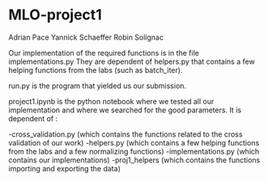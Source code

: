 # MLO-project1
Adrian Pace
Yannick Schaeffer
Robin Solignac


Our implementation of the required functions is in the file implementations.py
They are dependent of helpers.py that contains a few helping functions from the labs (such as batch_iter).


run.py is the program that yielded us our submission. 


project1.ipynb is the python notebook where we tested all our implementation and where we searched for the good parameters.
It is dependent of :

-cross_validation.py (which contains the functions related to the cross validation of our work)
-helpers.py (which contains a few helping  functions from the labs and a few normalizing functions)
-implementations.py (which contains our implementations)
-proj1_helpers (which contains the functions importing and exporting the data)
